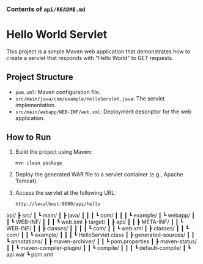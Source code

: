 ### Contents of `api/README.md`

# Hello World Servlet

This project is a simple Maven web application that demonstrates how to create a servlet that responds with "Hello World" to GET requests.

## Project Structure

- `pom.xml`: Maven configuration file.
- `src/main/java/com/example/HelloServlet.java`: The servlet implementation.
- `src/main/webapp/WEB-INF/web.xml`: Deployment descriptor for the web application.

## How to Run

1. Build the project using Maven:

   ```
   mvn clean package
   ```

2. Deploy the generated WAR file to a servlet container (e.g., Apache Tomcat).

3. Access the servlet at the following URL:

   ```
   http://localhost:8080/api/hello
   ```

api/
┣ src/
┃ ┗ main/
┃ ┣ java/
┃ ┃ ┃ ┗ com/
┃ ┃ ┃ ┗ example/
┃ ┗ webapp/
┃ ┃ ┗ WEB-INF/
┃ ┃ ┃ ┗ web.xml
┣ target/
┃ ┣ api/
┃ ┃ ┣ META-INF/
┃ ┃ ┗ WEB-INF/
┃ ┃ ┣ classes/
┃ ┃ ┃ ┃ ┗ com/
┃ ┃ ┗ web.xml
┃ ┣ classes/
┃ ┃ ┗ com/
┃ ┃ ┗ example/
┃ ┃ ┃ ┗ HelloServlet.class
┃ ┣ generated-sources/
┃ ┃ ┗ annotations/
┃ ┣ maven-archiver/
┃ ┃ ┗ pom.properties
┃ ┣ maven-status/
┃ ┃ ┗ maven-compiler-plugin/
┃ ┃ ┗ compile/
┃ ┃ ┃ ┗ default-compile/
┃ ┗ api.war
┗ pom.xml
